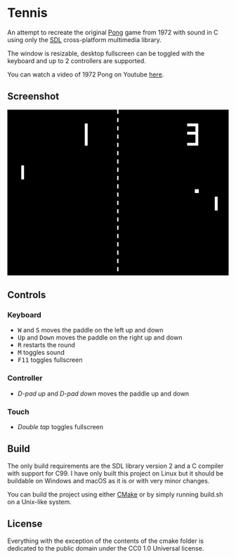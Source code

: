 # Tennis

An attempt to recreate the original [Pong](https://en.wikipedia.org/wiki/Pong)
game from 1972 with sound in C using only the [SDL](https://www.libsdl.org/)
cross-platform multimedia library.

The window is resizable, desktop fullscreen can be toggled with the keyboard and
up to 2 controllers are supported.

You can watch a video of 1972 Pong on Youtube
[here](https://www.youtube.com/watch?v=fiShX2pTz9A).

## Screenshot

![Screenshot](screenshot.png)

## Controls

### Keyboard

* <kbd>W</kbd> and <kbd>S</kbd> moves the paddle on the left up and down
* <kbd>Up</kbd> and <kbd>Down</kbd> moves the paddle on the right up and down
* <kbd>R</kbd> restarts the round
* <kbd>M</kbd> toggles sound
* <kbd>F11</kbd> toggles fullscreen

### Controller

* _D-pad up_ and _D-pad down_ moves the paddle up and down

### Touch

* _Double tap_ toggles fullscreen

## Build

The only build requirements are the SDL library version 2 and a C compiler with
support for C99. I have only built this project on Linux but it should be
buildable on Windows and macOS as it is or with very minor changes.

You can build the project using either [CMake](https://cmake.org/) or by simply
running build.sh on a Unix-like system.

## License

Everything with the exception of the contents of the cmake folder is dedicated
to the public domain under the CC0 1.0 Universal license.
